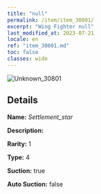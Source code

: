 ```yaml
---
title: "null"
permalink: /item/item_30801/
excerpt: "Wing Fighter null"
last_modified_at: 2023-07-21
locale: en
ref: "item_30801.md"
toc: false
classes: wide
---
```



 ![Unknown_30801](/images/item/Settlement_star_p.png)



## Details

 **Name:** *Settlement_star* 

 **Description:** 

 **Rarity:** 1 

 **Type:** 4 

 **Suction:** true 

 **Auto Suction:** false 


